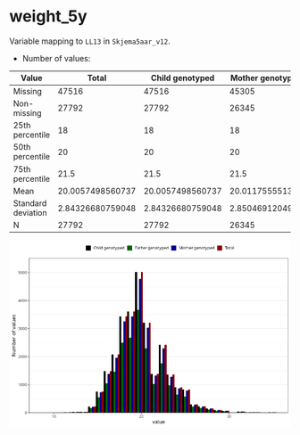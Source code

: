# weight_5y
Variable mapping to `LL13` in `Skjema5aar_v12`.
- Number of values:

| Value | Total | Child genotyped | Mother genotyped | Father genotyped |
| ----- | ----- | --------------- | ---------------- | ---------------- |
| Missing | 47516 | 47516 | 45305 | 29968 |
| Non-missing | 27792 | 27792 | 26345 | 20116 |
| 25th percentile | 18 | 18 | 18 | 18 |
| 50th percentile | 20 | 20 | 20 | 20 |
| 75th percentile | 21.5 | 21.5 | 21.5 | 21.5 |
| Mean | 20.0057498560737 | 20.0057498560737 | 20.011755551338 | 19.9926227878306 |
| Standard deviation | 2.84326680759048 | 2.84326680759048 | 2.8504691204903 | 2.82363559665288 |
| N | 27792 | 27792 | 26345 | 20116 |



![](weight_5y_n.png)



